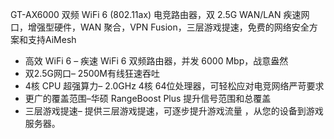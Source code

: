 GT-AX6000 双频 WiFi 6 (802.11ax) 电竞路由器，双 2.5G WAN/LAN 疾速网口，增强型硬件，WAN 聚合，VPN Fusion，三层游戏提速，免费的网络安全方案和支持AiMesh

- 高效 WiFi 6 – 疾速 WiFi 6 双频路由器，并发 6000 Mbp，战意盎然
- 双2.5G网口– 2500M有线狂速吞吐
- 4核 CPU 超强算力– 2.0GHz 4核 64位处理器，可轻松应对电竞网络严苛要求
- 更广的覆盖范围–华硕 RangeBoost Plus 提升信号范围和总覆盖
- 三层游戏提速– 提供三层游戏提速，可逐步提升游戏流量 ，从您的设备到游戏服务器。